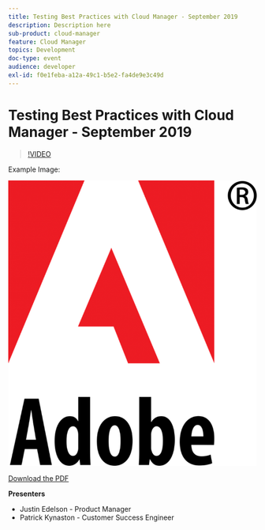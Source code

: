 ```yaml
---
title: Testing Best Practices with Cloud Manager - September 2019
description: Description here
sub-product: cloud-manager
feature: Cloud Manager
topics: Development
doc-type: event
audience: developer
exl-id: f0e1feba-a12a-49c1-b5e2-fa4de9e3c49d
---
```

# Testing Best Practices with Cloud Manager - September 2019

>[!VIDEO](https://video.tv.adobe.com/v/329028/?quality=9&learn=on)

Example Image:

![Example Image](../../assets/adobe-logo-old.png)

[Download the PDF](./assets/CloudManagerWebinarSeptember2019.pdf)


**Presenters**

* Justin Edelson - Product Manager
* Patrick Kynaston - Customer Success Engineer
